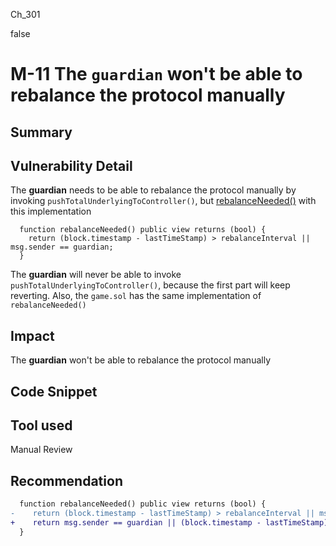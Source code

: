 Ch_301

false

# M-11 The `guardian` won't be able to rebalance the protocol manually

## Summary

## Vulnerability Detail
 The **guardian** needs to be able to rebalance the protocol manually by invoking `pushTotalUnderlyingToController()`, but [rebalanceNeeded()](https://github.com/sherlock-audit/2023-01-derby/blob/main/derby-yield-optimiser/contracts/Vault.sol#L427-L429)
with this implementation 
```solidity
  function rebalanceNeeded() public view returns (bool) {
    return (block.timestamp - lastTimeStamp) > rebalanceInterval || msg.sender == guardian;
  }
``` 
 The **guardian**  will never be able to invoke  `pushTotalUnderlyingToController()`, because the first part will keep reverting.
Also, the `game.sol` has the same implementation of `rebalanceNeeded()`

## Impact
 The **guardian** won't be able to rebalance the protocol manually
## Code Snippet

## Tool used

Manual Review

## Recommendation
```diff
  function rebalanceNeeded() public view returns (bool) {
-    return (block.timestamp - lastTimeStamp) > rebalanceInterval || msg.sender == guardian;
+    return msg.sender == guardian || (block.timestamp - lastTimeStamp) > rebalanceInterval;
  }
``` 